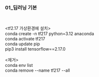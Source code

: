 ### 01_딥러닝 기본
<br>

<tf2.17 가상환경에 설치>
<br>
conda create -n tf217 python=3.12 anaconda
<br>
conda activate tf217
<br>
conda update pip
<br>
pip3 install tensorflow==2.17.0
<br>
<br>
<제거>
<br>
conda env list
<br>
conda remove --name tf217 --all
<br>

